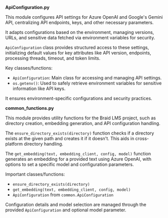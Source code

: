 **ApiConfiguration.py**

This module configures API settings for Azure OpenAI and Google's Gemini API, centralizing API endpoints, keys, and other necessary parameters.

It adapts configurations based on the environment, managing versions, URLs, and sensitive data fetched via environment variables for security.

`ApiConfiguration` class provides structured access to these settings, initializing default values for key attributes like API version, endpoints, processing threads, timeout, and token limits.

Key classes/functions:
- `ApiConfiguration`: Main class for accessing and managing API settings.
- `os.getenv()`: Used to safely retrieve environment variables for sensitive information like API keys.
   
It ensures environment-specific configurations and security practices.

**common_functions.py**

This module provides utility functions for the Braid LMS project, such as directory creation, embedding generation, and API configuration handling.

The `ensure_directory_exists(directory)` function checks if a directory exists at the given path and creates it if it doesn't. This aids in cross-platform directory handling.

The `get_embedding(text, embedding_client, config, model)` function generates an embedding for a provided text using Azure OpenAI, with options to set a specific model and configuration parameters.

Important classes/functions:
- `ensure_directory_exists(directory)`
- `get_embedding(text, embedding_client, config, model)`
- `ApiConfiguration` from `common.ApiConfiguration`

Configuration details and model selection are managed through the provided `ApiConfiguration` and optional model parameter.

